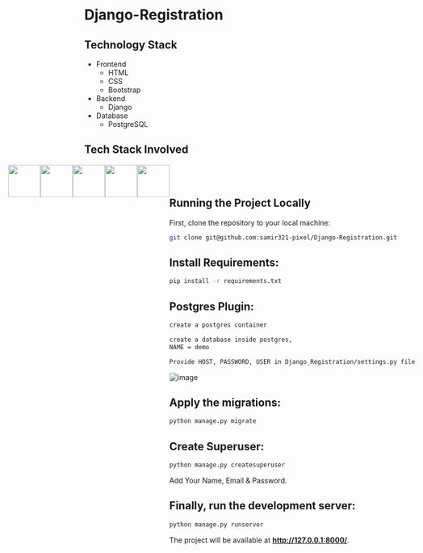 # Django-Registration

## Technology Stack

* Frontend
  * HTML
  * CSS
  * Bootstrap
* Backend
  * Django
* Database
  * PostgreSQL

## Tech Stack Involved

<div style="display: flex;justify-content: center;">

<img height="64px" width="auto" src="https://image.flaticon.com/icons/svg/919/919852.svg">
<img height="64px" width="auto" src="https://www.w3schools.com/whatis/img_css.jpg">
<img height="64px" width="auto" src="https://www.drupal.org/files/project-images/bootstrap-stack.png">
<img height="64px" width="auto" src="https://upload.wikimedia.org/wikipedia/commons/thumb/6/61/HTML5_logo_and_wordmark.svg/1200px-HTML5_logo_and_wordmark.svg.png">
<img height="64px" width="auto" src="https://twilio-cms-prod.s3.amazonaws.com/images/django-dark.width-808.png">
<div/>

<br/>
<br/>

## Running the Project Locally

First, clone the repository to your local machine:

```bash
git clone git@github.com:samir321-pixel/Django-Registration.git
```

## Install Requirements:

```bash
pip install -r requirements.txt
```

## Postgres Plugin:

```bash
create a postgres container
```

```bash
create a database inside postgres,
NAME = demo
```

```bash
Provide HOST, PASSWORD, USER in Django_Registration/settings.py file
```
 ![image](https://user-images.githubusercontent.com/65664404/169957210-484f5f1a-3091-43ff-aec4-4fefbffe1194.png)


## Apply the migrations:

```bash
python manage.py migrate
```
## Create Superuser:

```bash
python manage.py createsuperuser
```
Add Your Name, Email & Password.

## Finally, run the development server:

```bash
python manage.py runserver
```

The project will be available at **http://127.0.0.1:8000/**.

